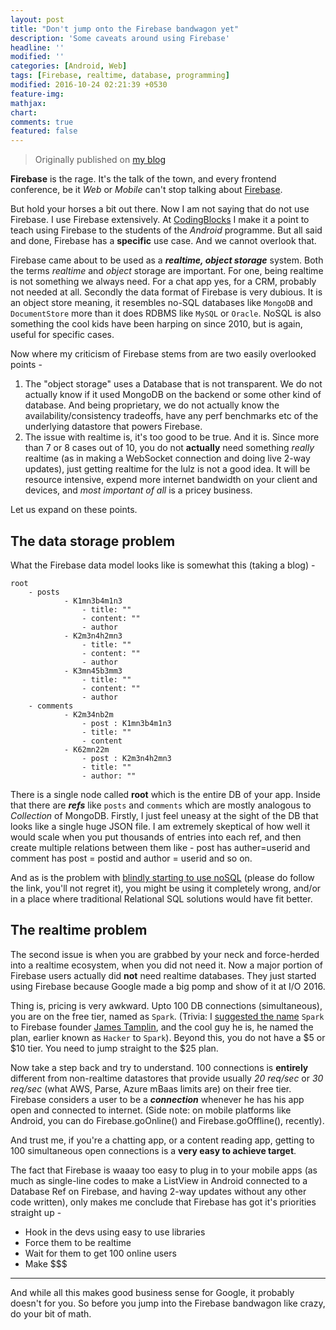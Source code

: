 ```yaml
---
layout: post
title: "Don't jump onto the Firebase bandwagon yet"
description: 'Some caveats around using Firebase'
headline: ''
modified: ''
categories: [Android, Web]
tags: [Firebase, realtime, database, programming]
modified: 2016-10-24 02:21:39 +0530
feature-img:
mathjax:
chart:
comments: true
featured: false
---
```


> Originally published on [my blog](http://blog.championswimmer.in/2016/10/don-t-jump-onto-the-firebase-bandwagon-yet)


**Firebase** is the rage. It's the talk of the town, and every frontend conference, be it _Web_ or _Mobile_ can't stop talking about [Firebase](http://firebase.google.com).

But hold your horses a bit out there. Now I am not saying that do not use Firebase. I use Firebase extensively. At [CodingBlocks](http://codingblocks.com) I make it a point to teach using Firebase to the students of the _Android_ programme. But all said and done, Firebase has a **specific** use case. And we cannot overlook that.

Firebase came about to be used as a _**realtime, object storage**_ system. Both the terms _realtime_ and _object_ storage are important. For one, being realtime is not something we always need. For a chat app yes, for a CRM, probably not needed at all. Secondly the data format of Firebase is very dubious.
It is an object store meaning, it resembles no-SQL databases like `MongoDB` and `DocumentStore` more than it does RDBMS like `MySQL` or `Oracle`. NoSQL is also something the cool kids have been harping on since 2010, but is again, useful for specific cases.

Now where my criticism of Firebase stems from are two easily overlooked points -   

1. The "object storage" uses a Database that is not transparent. We do not actually know if it used MongoDB on the backend or some other kind of database. And being proprietary, we do not actually know the availability/consistency tradeoffs, have any perf benchmarks etc of the underlying datastore that powers Firebase.
2. The issue with realtime is, it's too good to be true. And it is. Since more than 7 or 8 cases out of 10, you do not **actually** need something _really_ realtime (as in making a WebSocket connection and doing live 2-way updates), just getting realtime for the lulz is not a good idea. It will be resource intensive, expend more internet bandwidth on your client and devices, and _most important of all_ is a pricey business.

Let us expand on these points.

## The data storage problem

What the Firebase data model looks like is somewhat this (taking a blog) -

```
root
	- posts  
	    	- K1mn3b4m1n3
	        	- title: ""
	            - content: ""
	            - author
	    	- K2m3n4h2mn3
	        	- title: ""
	            - content: ""
	            - author
	    	- K3mn45b3mm3
	        	- title: ""
	            - content: ""
	            - author
	- comments  
	    	- K2m34nb2m
	        	- post : K1mn3b4m1n3
	            - title: ""
	            - content
	        - K62mn22m
	        	- post : K2m3n4h2mn3
	            - title: ""
	            - author: ""
```

There is a single node called **root** which is the entire DB of your app. Inside that there are _**refs**_ like `posts` and `comments` which are mostly analogous to _Collection_ of MongoDB.
Firstly, I just feel uneasy at the sight of the DB that looks like a single huge JSON file. I am extremely skeptical of how well it would scale when you put thousands of entries into each ref, and then create multiple relations between them like - post has auther=userid and comment has post = postid and author = userid and so on.

And as is the problem with [blindly starting to use noSQL](http://www.mongodb-is-web-scale.com/) (please do follow the link, you'll not regret it), you might be using it completely wrong, and/or in a place where traditional Relational SQL solutions would have fit better.


## The realtime problem

The second issue is when you are grabbed by your neck and force-herded into a realtime ecosystem, when you did not need it. Now a major portion of Firebase users actually did **not** need realtime databases. They just started using Firebase because Google made a big pomp and show of it at I/O 2016.

Thing is, pricing is very awkward. Upto 100 DB connections (simultaneous), you are on the free tier, named as `Spark`. (Trivia: I [suggested the name](https://twitter.com/championswimmer/status/594294732202774528) `Spark` to Firebase founder [James Tamplin](https://twitter.com/JamesTamplin), and the cool guy he is, he named the plan, earlier known as `Hacker` to `Spark`).
Beyond this, you do not have a $5 or $10 tier. You need to jump straight to the $25 plan.

Now take a step back and try to understand. 100 connections is **entirely** different from non-realtime datastores that provide usually _20 req/sec_ or _30 req/sec_ (what AWS, Parse, Azure mBaas limits are) on their free tier.
Firebase considers a user to be a _**connection**_ whenever he has his app open and connected to internet. (Side note: on mobile platforms like Android, you can do Firebase.goOnline() and Firebase.goOffline(), recently).

And trust me, if you're a chatting app, or a content reading app, getting to 100 simultaneous open connections is a **very easy to achieve target**.

The fact that Firebase is waaay too easy to plug in to your mobile apps (as much as single-line codes to make a ListView in Android connected to a Database Ref on Firebase, and having 2-way updates without any other code written), only makes me conclude that Firebase has got it's priorities straight up -  

- Hook in the devs using easy to use libraries
- Force them to be realtime
- Wait for them to get 100 online users
- Make $$$

---

And while all this makes good business sense for Google, it probably doesn't for you. So before you jump into the Firebase bandwagon like crazy, do your bit of math.
